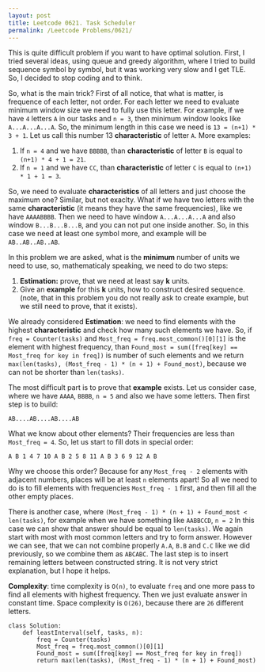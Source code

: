 ```yaml
---
layout: post
title: Leetcode 0621. Task Scheduler
permalink: /Leetcode Problems/0621/
---
```


This is quite difficult problem if you want to have optimal solution. First, I tried several ideas, using queue and greedy algorithm, where I tried to build sequence symbol by symbol, but it was working very slow and I get TLE. So, I decided to stop coding and to think. 

So, what is the main trick? First of all notice, that what is matter, is frequence of each letter, not order.
 For each letter we need to evaluate minimum window size we need to fully use this letter. For example, if we have `4` letters `A` in our tasks and `n = 3`, then minimum window looks like `A...A...A...A`. So, the minimum length in this case we need is `13 = (n+1) * 3 + 1`. Let us call this number 13 **characteristic** of letter `A`. More examples:
1. If `n = 4` and we have `BBBBB`, than **characteristic** of letter `B` is equal to `(n+1) * 4 + 1 = 21`.
2. If `n = 1` and we have `CC`, than **characteristic** of letter `C` is equal to `(n+1) * 1 + 1 = 3`.

So, we need to evaluate **characteristics** of all letters and just choose the maximum one? Similar, but not exaclty. What if we have two letters with the same **characteristic** (it means they have the same frequencies), like we have `AAAABBBB`. Then we need to have window `A...A...A...A` and also window `B...B...B...B`, and you can not put one inside another. So, in this case we need at least one symbol more, and example will be `AB..AB..AB..AB`.

In this problem we are asked, what is the **minimum** number of units we need to use, so, mathematicaly speaking, we need to do two steps:

1. **Estimation:** prove, that we need at least say **k** units.
2. Give an **example** for this **k** units, how to construct desired sequence. (note, that in this problem you do not really ask to create example, but we still need to prove, that it exists).

We already considered **Estimation**: we need to find elements with the highest **characteristic** and check how many such elements we have. So, if `freq = Counter(tasks)` and `Most_freq = freq.most_common()[0][1]` is the element with highest frequency, than `Found_most = sum([freq[key] == Most_freq for key in freq])` is number of such elements and we return `max(len(tasks), (Most_freq - 1) * (n + 1) + Found_most)`, because we can not be shorter than `len(tasks)`.

The most difficult part is to prove that **example** exists. Let us consider case, where we have `AAAA`, `BBBB`, `n = 5` and also we have some letters. Then first step is to build:

`AB....AB....AB....AB`

What we know about other elements? Their frequencies are less than `Most_freq = 4`. So, let us start to fill dots in special order:

`A B 1 4 7 10 A B 2 5 8 11 A B 3 6 9 12 A B`

Why we choose this order? Because for any `Most_freq - 2` elements with adjacent numbers, places will be at least `n` elements apart! So all we need to do is to fill elements with frequencies `Most_freq - 1` first, and then fill all the other empty places.

There is another case, where `(Most_freq - 1) * (n + 1) + Found_most < len(tasks)`, for example when we have something like `AABBCCD`, `n = 2` In this case we can show that answer should be equal to `len(tasks)`. We again start with most with most common letters and try to form answer. However we can see, that we can not combine properly `A.A`, `B.B` and `C.C` like we did previously, so we combine them as `ABCABC`. The last step is to insert remaining letters between constructed string. It is not very strict explanation, but I hope it helps. 

**Complexity**: time complexity is `O(n)`, to evaluate `freq` and one more pass to find all elements with highest frequency. Then we just evaluate answer in constant time. Space complexity is `O(26)`, because there are `26` different letters.

```
class Solution:
    def leastInterval(self, tasks, n):
        freq = Counter(tasks)
        Most_freq = freq.most_common()[0][1]
        Found_most = sum([freq[key] == Most_freq for key in freq])
        return max(len(tasks), (Most_freq - 1) * (n + 1) + Found_most)
```